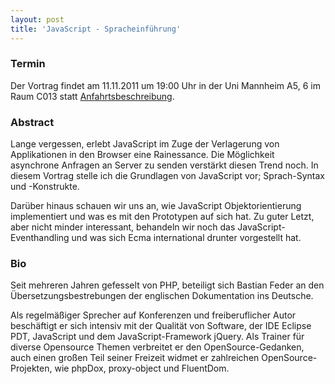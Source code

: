 ```yaml
---
layout: post
title: 'JavaScript - Spracheinführung'
---
```


### Termin

Der Vortrag findet am 11.11.2011 um 19:00 Uhr in der Uni Mannheim A5, 6 im Raum C013 statt [Anfahrtsbeschreibung](/getting-there).

### Abstract

Lange vergessen, erlebt JavaScript im Zuge der Verlagerung von Applikationen in den Browser eine Rainessance. Die Möglichkeit asynchrone Anfragen an Server zu senden verstärkt diesen Trend noch. In diesem Vortrag stelle ich die Grundlagen von JavaScript vor; Sprach-Syntax und -Konstrukte.

Darüber hinaus schauen wir uns an, wie JavaScript Objektorientierung implementiert und was es mit den Prototypen auf sich hat. Zu guter Letzt, aber nicht minder interessant, behandeln wir noch das JavaScript-Eventhandling und was sich Ecma international drunter vorgestellt hat.

### Bio

Seit mehreren Jahren gefesselt von PHP, beteiligt sich Bastian Feder an den Übersetzungsbestrebungen der englischen Dokumentation ins Deutsche.

Als regelmäßiger Sprecher auf Konferenzen und freiberuflicher Autor beschäftigt er sich intensiv mit der Qualität von Software, der IDE Eclipse PDT, JavaScript und dem JavaScript-Framework jQuery. Als Trainer für diverse Opensource Themen verbreitet er den OpenSource-Gedanken, auch einen großen Teil seiner Freizeit widmet er zahlreichen OpenSource-Projekten, wie phpDox, proxy-object und FluentDom.
